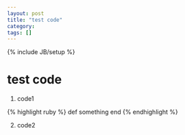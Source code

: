 ```yaml
---
layout: post
title: "test code"
category: 
tags: []
---
```

{% include JB/setup %}

# test code

1. code1

{% highlight ruby %}
def something 
end
{% endhighlight %}

2. code2
